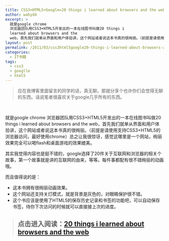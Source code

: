 ```yaml
---
title: CSS3+HTML5+Google=20 things i learned about browsers and the web
author: wahyd4
excerpt: >
  就是google chrome
  浏览器团队用CSS3+HTML5开发出的一本在线图书叫做20 things i
  learned about browsers and the
  web，首先我们就单从界面和用户体验讲，这个网站或者说这本书真的很绚丽。（前提是请使用支持CSS3+HTML5的浏览器访问，最好使用chrome）总之让我很惊讶，
layout: post
permalink: /2011/03/css3html5google20-things-i-learned-about-browsers-and-the-web/
categories:
  - IT书籍
tags:
  - css3
  - googlle
  - html5
---
```

> 应在我博客里面留言的同学的话，真无聊。那就分享个也许你们会觉得无聊的东西。话说笔者很喜欢关于google几乎所有的东西。

 

就是google chrome 浏览器团队用CSS3+HTML5开发出的一本在线图书叫做20 things i learned about browsers and the web，首先我们就单从界面和用户体验讲，这个网站或者说这本书真的很绚丽。（前提是请使用支持CSS3+HTML5的浏览器访问，最好使用chrome）总之让我很惊讶，感觉这哪里是一个网站，绚丽效果完全可以喝flash和桌面游戏的效果媲美。

其实我觉得内容也是挺不错的，google选择了20件关于互联网和浏览器的相关个故事，第一个故事就是讲的互联网的由来，等等。每件事都配有很不错绚丽的动画哦。

而且值得说的是：

*   这本书拥有很绚丽动画效果。
*   这个网站还支持关灯模式，就是背景是灰色的，对眼睛保护很不错。
*   这个书应该是使用了HTML5的保存历史记录和书签的功能吧，可以自动保存书签，待你下次访问的时候就可以直接接上次的进度。

> ## 点击进入阅读：<a href="http://www.20thingsilearned.com/home" target="_blank">20 things i learned about browsers and the web</a>